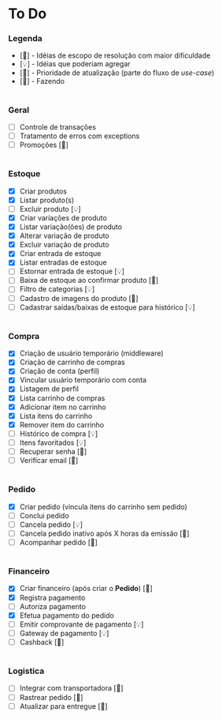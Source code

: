 # To Do

### Legenda
-  [🧠] - Idéias de escopo de resolução com maior dificuldade
-  [💡] - Idéias que poderiam agregar
-  [🧨] - Prioridade de atualização (parte do fluxo de _use-case_)
-  [🚀] - Fazendo

#
### Geral
- [ ] Controle de transações
- [ ] Tratamento de erros com exceptions
- [ ] Promoções [🧠]

#
### Estoque
- [x] Criar produtos
- [x] Listar produto(s)
- [ ] Excluir produto [💡]
- [x] Criar variações de produto
- [x] Listar variação(ões) de produto
- [x] Alterar variação de produto
- [x] Excluir variação de produto
- [x] Criar entrada de estoque
- [x] Listar entradas de estoque
- [ ] Estornar entrada de estoque [💡]
- [ ] Baixa de estoque ao confirmar produto [🧨]
- [ ] Filtro de categorias [💡]
- [ ] Cadastro de imagens do produto [🧠]
- [ ] Cadastrar saídas/baixas de estoque para histórico [💡]

#
### Compra
- [x] Criação de usuário temporário (middleware)
- [x] Criação de carrinho de compras
- [x] Criação de conta (perfil)
- [x] Vincular usuário temporário com conta
- [x] Listagem de perfil
- [x] Lista carrinho de compras
- [x] Adicionar item no carrinho
- [x] Lista itens do carrinho
- [x] Remover item do carrinho
- [ ] Histórico de compra [💡]
- [ ] Itens favoritados [💡]
- [ ] Recuperar senha [🧠]
- [ ] Verificar email [🧠]

#
### Pedido
- [x] Criar pedido (vincula itens do carrinho sem pedido)
- [ ] Conclui pedido
- [ ] Cancela pedido [💡]
- [ ] Cancela pedido inativo após X horas da emissão [🧠]
- [ ] Acompanhar pedido [🧠]

#
### Financeiro
- [x] Criar financeiro (após criar o **Pedido**) [🚀]
- [x] Registra pagamento
- [ ] Autoriza pagamento
- [x] Efetua pagamento do pedido
- [ ] Emitir comprovante de pagamento [💡]
- [ ] Gateway de pagamento [💡]
- [ ] Cashback [🧠]

#
### Logistica
- [ ] Integrar com transportadora [🧠]
- [ ] Rastrear pedido [🧠]
- [ ] Atualizar para entregue [🧠]